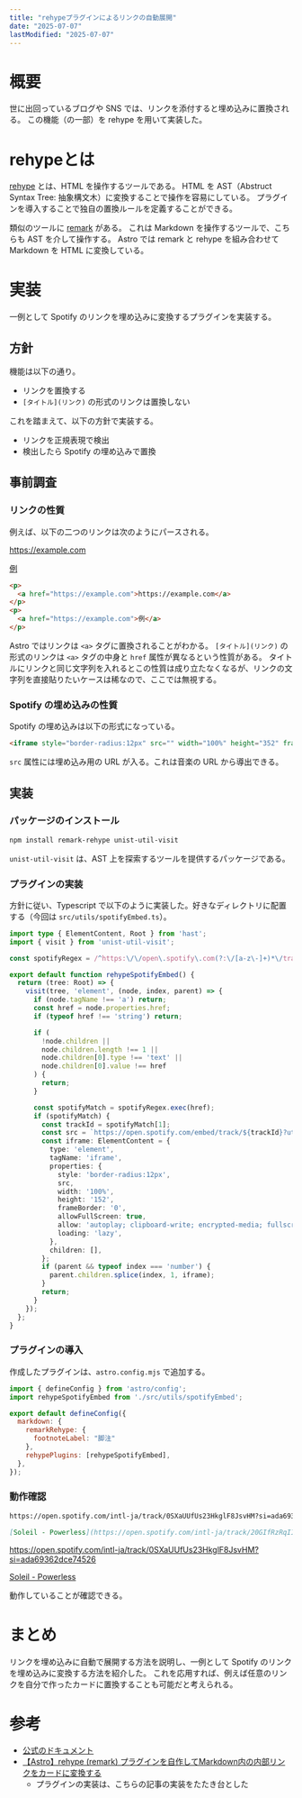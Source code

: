 ```yaml
---
title: "rehypeプラグインによるリンクの自動展開"
date: "2025-07-07"
lastModified: "2025-07-07"
---
```

# 概要
世に出回っているブログや SNS では、リンクを添付すると埋め込みに置換される。
この機能（の一部）を rehype を用いて実装した。

# rehypeとは
[rehype](https://github.com/rehypejs/rehype) とは、HTML を操作するツールである。
HTML を AST（Abstruct Syntax Tree: 抽象構文木）に変換することで操作を容易にしている。
プラグインを導入することで独自の置換ルールを定義することができる。

類似のツールに [remark](https://github.com/remarkjs/remark) がある。
これは Markdown を操作するツールで、こちらも AST を介して操作する。
Astro では remark と rehype を組み合わせて Markdown を HTML に変換している。

# 実装
一例として Spotify のリンクを埋め込みに変換するプラグインを実装する。

## 方針
機能は以下の通り。
- リンクを置換する
- `[タイトル](リンク)` の形式のリンクは置換しない

これを踏まえて、以下の方針で実装する。
- リンクを正規表現で検出
- 検出したら Spotify の埋め込みで置換

## 事前調査
### リンクの性質
例えば、以下の二つのリンクは次のようにパースされる。

https://example.com

[例](https://example.com)

```html
<p>
  <a href="https://example.com">https://example.com</a>
</p>
<p>
  <a href="https://example.com">例</a>
</p>
```

Astro ではリンクは `<a>` タグに置換されることがわかる。
`[タイトル](リンク)` の形式のリンクは `<a>` タグの中身と `href` 属性が異なるという性質がある。
タイトルにリンクと同じ文字列を入れるとこの性質は成り立たなくなるが、リンクの文字列を直接貼りたいケースは稀なので、ここでは無視する。
### Spotify の埋め込みの性質
Spotify の埋め込みは以下の形式になっている。
```html
<iframe style="border-radius:12px" src="" width="100%" height="352" frameBorder="0" allowfullscreen="" allow="autoplay; clipboard-write; encrypted-media; fullscreen; picture-in-picture" loading="lazy"></iframe>
```
`src` 属性には埋め込み用の URL が入る。これは音楽の URL から導出できる。

## 実装
### パッケージのインストール
```bash
npm install remark-rehype unist-util-visit
```
`unist-util-visit` は、AST 上を探索するツールを提供するパッケージである。
### プラグインの実装
方針に従い、Typescript で以下のように実装した。好きなディレクトリに配置する（今回は `src/utils/spotifyEmbed.ts`）。
```typescript
import type { ElementContent, Root } from 'hast';
import { visit } from 'unist-util-visit';

const spotifyRegex = /^https:\/\/open\.spotify\.com(?:\/[a-z\-]+)*\/track\/([A-Za-z0-9]+)/;

export default function rehypeSpotifyEmbed() {
  return (tree: Root) => {
    visit(tree, 'element', (node, index, parent) => {
      if (node.tagName !== 'a') return;
      const href = node.properties.href;
      if (typeof href !== 'string') return;

      if (
        !node.children ||
        node.children.length !== 1 ||
        node.children[0].type !== 'text' ||
        node.children[0].value !== href
      ) {
        return;
      }

      const spotifyMatch = spotifyRegex.exec(href);
      if (spotifyMatch) {
        const trackId = spotifyMatch[1];
        const src = `https://open.spotify.com/embed/track/${trackId}?utm_source=generator`;
        const iframe: ElementContent = {
          type: 'element',
          tagName: 'iframe',
          properties: {
            style: 'border-radius:12px',
            src,
            width: '100%',
            height: '152',
            frameBorder: '0',
            allowFullScreen: true,
            allow: 'autoplay; clipboard-write; encrypted-media; fullscreen; picture-in-picture',
            loading: 'lazy',
          },
          children: [],
        };
        if (parent && typeof index === 'number') {
          parent.children.splice(index, 1, iframe);
        }
        return;
      }
    });
  };
}
```

### プラグインの導入
作成したプラグインは、`astro.config.mjs` で追加する。
```mjs
import { defineConfig } from 'astro/config';
import rehypeSpotifyEmbed from './src/utils/spotifyEmbed';

export default defineConfig({
  markdown: {
    remarkRehype: {
      footnoteLabel: "脚注"
    },
    rehypePlugins: [rehypeSpotifyEmbed],
  },
});
```

### 動作確認
```markdown
https://open.spotify.com/intl-ja/track/0SXaUUfUs23HkglF8JsvHM?si=ada69362dce74526

[Soleil - Powerless](https://open.spotify.com/intl-ja/track/20GIfRzRqIIz9iU9eopWKP?si=ada3f150c51e44a6)
```

https://open.spotify.com/intl-ja/track/0SXaUUfUs23HkglF8JsvHM?si=ada69362dce74526

[Soleil - Powerless](https://open.spotify.com/intl-ja/track/20GIfRzRqIIz9iU9eopWKP?si=ada3f150c51e44a6)

動作していることが確認できる。

# まとめ
リンクを埋め込みに自動で展開する方法を説明し、一例として Spotify のリンクを埋め込みに変換する方法を紹介した。
これを応用すれば、例えば任意のリンクを自分で作ったカードに置換することも可能だと考えられる。

# 参考
- [公式のドキュメント](https://docs.astro.build/ja/guides/markdown-content/#markdown%E3%83%97%E3%83%A9%E3%82%B0%E3%82%A4%E3%83%B3)
- [【Astro】rehype (remark) プラグインを自作してMarkdown内の内部リンクをカードに変換する](https://pote-chil.com/posts/astro-rehype-plugin)
  - プラグインの実装は、こちらの記事の実装をたたき台とした
